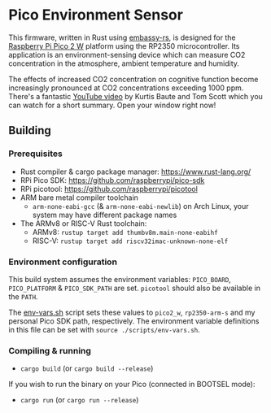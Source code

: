 # Pico Environment Sensor

This firmware, written in Rust using [embassy-rs](https://github.com/embassy-rs/embassy), is designed for the [Raspberry Pi Pico 2 W](https://www.raspberrypi.com/documentation/microcontrollers/pico-series.html#pico2w-technical-specification) platform using the RP2350 microcontroller. Its application is an environment-sensing device which can measure CO2 concentration in the atmosphere, ambient temperature and humidity. 

The effects of increased CO2 concentration on cognitive function become increasingly pronounced at CO2 concentrations exceeding 1000 ppm. There's a fantastic [YouTube video](https://www.youtube.com/watch?v=1Nh_vxpycEA) by Kurtis Baute and Tom Scott which you can watch for a short summary. Open your window right now!

## Building

### Prerequisites

- Rust compiler & cargo package manager: https://www.rust-lang.org/
- RPi Pico SDK: https://github.com/raspberrypi/pico-sdk
- RPi picotool: https://github.com/raspberrypi/picotool
- ARM bare metal compiler toolchain
    - `arm-none-eabi-gcc` (& `arm-none-eabi-newlib`) on Arch Linux, your system may have different package names
- The ARMv8 or RISC-V Rust toolchain:
  - ARMv8: `rustup target add thumbv8m.main-none-eabihf`
  - RISC-V: `rustup target add riscv32imac-unknown-none-elf`

### Environment configuration

This build system assumes the environment variables: `PICO_BOARD`, `PICO_PLATFORM` & `PICO_SDK_PATH` are set. `picotool` should also be available in the `PATH`.

The [env-vars.sh](./scripts/env-vars.sh) script sets these values to `pico2_w`, `rp2350-arm-s` and my personal Pico SDK path, respectively. The environment variable definitions in this file can be set with `source ./scripts/env-vars.sh`.

### Compiling & running

- `cargo build` (or `cargo build --release`)

If you wish to run the binary on your Pico (connected in BOOTSEL mode):

- `cargo run` (or `cargo run --release`)
